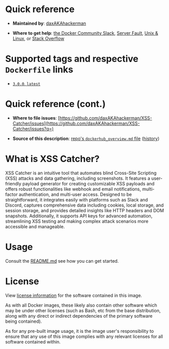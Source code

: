 # Quick reference

-	**Maintained by**:
	[daxAKAhackerman](https://github.com/daxAKAhackerman)

-	**Where to get help**:
	[the Docker Community Slack](https://dockr.ly/comm-slack), [Server Fault](https://serverfault.com/help/on-topic), [Unix & Linux](https://unix.stackexchange.com/help/on-topic), or [Stack Overflow](https://stackoverflow.com/help/on-topic)

# Supported tags and respective `Dockerfile` links

-	[`3.0.0`, `latest`](https://github.com/daxAKAhackerman/XSS-Catcher/blob/v3.0.0/docker/Dockerfile)

# Quick reference (cont.)

-	**Where to file issues**:
	[https://github.com/daxAKAhackerman/XSS-Catcher/issues](https://github.com/daxAKAhackerman/XSS-Catcher/issues?q=)

-	**Source of this description**:
	[repo's `dockerhub_overview.md` file](https://github.com/daxAKAhackerman/XSS-Catcher/tree/master/dockerhub_overview.md) ([history](https://github.com/daxAKAhackerman/XSS-Catcher/commits/master/dockerhub_overview.md))

# What is XSS Catcher?

XSS Catcher is an intuitive tool that automates blind Cross-Site Scripting (XSS) attacks and data gathering, including screenshots. It features a user-friendly payload generator for creating customizable XSS payloads and offers robust functionalities like webhook and email notifications, multi-factor authentication, and multi-user access. Designed to be straightforward, it integrates easily with platforms such as Slack and Discord, captures comprehensive data including cookies, local storage, and session storage, and provides detailed insights like HTTP headers and DOM snapshots. Additionally, it supports API keys for advanced automation, streamlining XSS testing and making complex attack scenarios more accessible and manageable.

# Usage

Consult the [README.md](https://github.com/daxAKAhackerman/XSS-Catcher/blob/master/README.md) see how you can get started.

# License

View [license information](https://github.com/daxAKAhackerman/XSS-Catcher/blob/master/LICENSE) for the software contained in this image.

As with all Docker images, these likely also contain other software which may be under other licenses (such as Bash, etc from the base distribution, along with any direct or indirect dependencies of the primary software being contained).

As for any pre-built image usage, it is the image user's responsibility to ensure that any use of this image complies with any relevant licenses for all software contained within.
